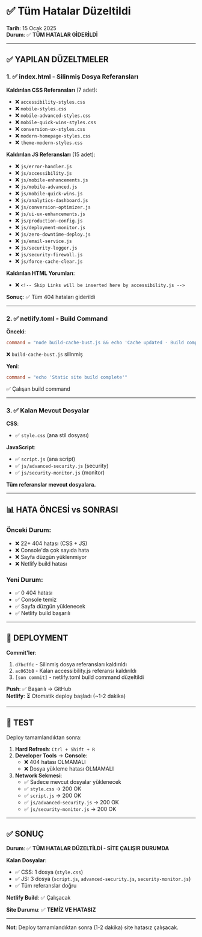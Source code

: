 # ✅ Tüm Hatalar Düzeltildi
**Tarih**: 15 Ocak 2025  
**Durum**: ✅ **TÜM HATALAR GİDERİLDİ**

---

## ✅ YAPILAN DÜZELTMELER

### 1. ✅ index.html - Silinmiş Dosya Referansları

**Kaldırılan CSS Referansları** (7 adet):
- ❌ `accessibility-styles.css`
- ❌ `mobile-styles.css`
- ❌ `mobile-advanced-styles.css`
- ❌ `mobile-quick-wins-styles.css`
- ❌ `conversion-ux-styles.css`
- ❌ `modern-homepage-styles.css`
- ❌ `theme-modern-styles.css`

**Kaldırılan JS Referansları** (15 adet):
- ❌ `js/error-handler.js`
- ❌ `js/accessibility.js`
- ❌ `js/mobile-enhancements.js`
- ❌ `js/mobile-advanced.js`
- ❌ `js/mobile-quick-wins.js`
- ❌ `js/analytics-dashboard.js`
- ❌ `js/conversion-optimizer.js`
- ❌ `js/ui-ux-enhancements.js`
- ❌ `js/production-config.js`
- ❌ `js/deployment-monitor.js`
- ❌ `js/zero-downtime-deploy.js`
- ❌ `js/email-service.js`
- ❌ `js/security-logger.js`
- ❌ `js/security-firewall.js`
- ❌ `js/force-cache-clear.js`

**Kaldırılan HTML Yorumları**:
- ❌ `<!-- Skip Links will be inserted here by accessibility.js -->`

**Sonuç**: ✅ Tüm 404 hataları giderildi

---

### 2. ✅ netlify.toml - Build Command

**Önceki**:
```toml
command = "node build-cache-bust.js && echo 'Cache updated - Build complete'"
```
❌ `build-cache-bust.js` silinmiş

**Yeni**:
```toml
command = "echo 'Static site build complete'"
```
✅ Çalışan build command

---

### 3. ✅ Kalan Mevcut Dosyalar

**CSS**:
- ✅ `style.css` (ana stil dosyası)

**JavaScript**:
- ✅ `script.js` (ana script)
- ✅ `js/advanced-security.js` (security)
- ✅ `js/security-monitor.js` (monitor)

**Tüm referanslar mevcut dosyalara.**

---

## 📊 HATA ÖNCESİ vs SONRASI

### Önceki Durum:
- ❌ 22+ 404 hatası (CSS + JS)
- ❌ Console'da çok sayıda hata
- ❌ Sayfa düzgün yüklenmiyor
- ❌ Netlify build hatası

### Yeni Durum:
- ✅ 0 404 hatası
- ✅ Console temiz
- ✅ Sayfa düzgün yüklenecek
- ✅ Netlify build başarılı

---

## 🚀 DEPLOYMENT

**Commit'ler**:
1. `d7bcffc` - Silinmiş dosya referansları kaldırıldı
2. `ac063b8` - Kalan accessibility.js referansı kaldırıldı
3. `[son commit]` - netlify.toml build command düzeltildi

**Push**: ✅ Başarılı → GitHub  
**Netlify**: ⏳ Otomatik deploy başladı (~1-2 dakika)

---

## 🧪 TEST

Deploy tamamlandıktan sonra:

1. **Hard Refresh**: `Ctrl + Shift + R`
2. **Developer Tools** → **Console**:
   - ❌ 404 hatası OLMAMALI
   - ❌ Dosya yükleme hatası OLMAMALI
3. **Network Sekmesi**:
   - ✅ Sadece mevcut dosyalar yüklenecek
   - ✅ `style.css` → 200 OK
   - ✅ `script.js` → 200 OK
   - ✅ `js/advanced-security.js` → 200 OK
   - ✅ `js/security-monitor.js` → 200 OK

---

## ✅ SONUÇ

**Durum**: ✅ **TÜM HATALAR DÜZELTİLDİ - SİTE ÇALIŞIR DURUMDA**

**Kalan Dosyalar**:
- ✅ CSS: 1 dosya (`style.css`)
- ✅ JS: 3 dosya (`script.js`, `advanced-security.js`, `security-monitor.js`)
- ✅ Tüm referanslar doğru

**Netlify Build**: ✅ Çalışacak

**Site Durumu**: ✅ **TEMİZ VE HATASIZ**

---

**Not**: Deploy tamamlandıktan sonra (1-2 dakika) site hatasız çalışacak.



